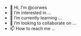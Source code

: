 - 👋 Hi, I’m @corwes
- 👀 I’m interested in ...
- 🌱 I’m currently learning ...
- 💞️ I’m looking to collaborate on ...
- 📫 How to reach me ...

<!---
corwes/corwes is a ✨ special ✨ repository because its `README.md` (this file) appears on your GitHub profile.
You can click the Preview link to take a look at your changes.
--->
